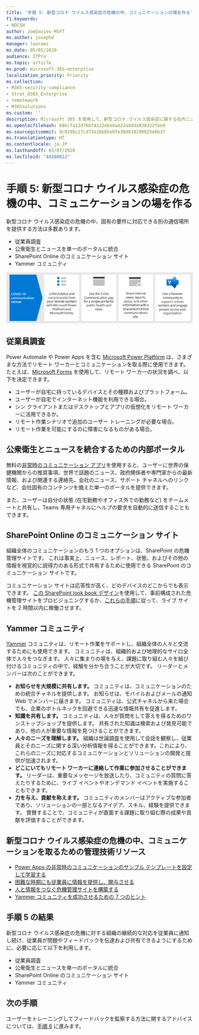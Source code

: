 ```yaml
---
title: '手順 5: 新型コロナ ウイルス感染症の危機の中、コミュニケーションの場を作る'
f1.keywords:
- NOCSH
author: JoeDavies-MSFT
ms.author: josephd
manager: laurawi
ms.date: 05/01/2020
audience: ITPro
ms.topic: article
ms.prod: microsoft-365-enterprise
localization_priority: Priority
ms.collection:
- M365-security-compliance
- Strat_O365_Enterprise
- remotework
- M365solutions
ms.custom: ''
description: Microsoft 365 を使用して、新型コロナ ウイルス感染症に関する社内ニュースと公開ニュースについてコミュニケーションをとるさまざまな方法を作ります。
ms.openlocfilehash: 686cfa12d76bf4122ebe4ae22a49da938322fee9
ms.sourcegitcommit: 9c828bc27cd73a1bb85e9fe38d818190025ebb3f
ms.translationtype: HT
ms.contentlocale: ja-JP
ms.lasthandoff: 05/07/2020
ms.locfileid: "44160812"
---
```

# <a name="step-5-create-covid-19-crisis-communication-venues"></a>手順 5: 新型コロナ ウイルス感染症の危機の中、コミュニケーションの場を作る

新型コロナ ウイルス感染症の危機の中、固有の要件に対応できる別の通信場所を提供する方法は多数あります。

- 従業員調査
- 公衆衛生とニュースを単一のポータルに統合
- SharePoint Online のコミュニケーション サイト
- Yammer コミュニティ

![新型コロナ ウイルス感染症の危機に対応するためのコミュニケーションの場](../media/empower-people-to-work-remotely/comm-venues-grid.png)

## <a name="employee-surveys"></a>従業員調査

Power Automate や Power Apps を含む [Microsoft Power Platform](https://powerplatform.microsoft.com/) は、さまざまな方法でリモート ワーカーとコミュニケーションを取る際に使用できます。 たとえば、[Microsoft Forms](https://forms.microsoft.com/) を使用して、リモート ワーカーの状況を調べ、以下を決定できます。

- ユーザーが自宅に持っているデバイスとその種類およびプラットフォーム。
- ユーザーが自宅でインターネット機能を利用できる場合。
- シン クライアントまたはデスクトップとアプリの仮想化をリモート ワーカーに活用できるか。
- リモート作業シナリオで追加のユーザー トレーニングが必要な場合。
- リモート作業を可能にするのに障害になるものがある場合。

## <a name="internal-portal-for-consolidated-public-health-and-news"></a>公衆衛生とニュースを統合するための内部ポータル

無料の[非常時のコミュニケーション アプリ](https://techcommunity.microsoft.com/t5/microsoft-teams-blog/coordinate-crisis-communications-using-microsoft-teams-power/ba-p/1216715)を使用すると、ユーザーに世界の保健機関からの推奨事項、世界で話題のニュース、政府関係者や専門家からの最新情報、および関連する連絡先、会社のニュース、サポート チャネルへのリンクなど、会社固有のコンテンツを備えた単一のポータルを提供できます。 

また、ユーザーは自分の状態 (在宅勤務やオフィス外での勤務など) をチームメートと共有し、Teams 専用チャネルにヘルプの要求を自動的に送信することもできます。

## <a name="sharepoint-online-communications-site"></a>SharePoint Online のコミュニケーション サイト

組織全体のコミュニケーションのもう 1 つのオプションは、SharePoint の危機管理サイトです。 これは事実上、ニュース、レポート、状態、およびその他の情報を視覚的に説得力のある形式で共有するために使用できる SharePoint のコミュニケーション サイトです。 

コミュニケーション サイトは応答性が高く、どのデバイスのどこからでも表示できます。 [この SharePoint look book デザイン](https://lookbook.microsoft.com/details/8f8337d2-b1f6-4a84-91a4-9081f841f0f6)を使用して、事前構成された危機管理サイトをプロビジョニングするか、[これらの手順](https://techcommunity.microsoft.com/t5/microsoft-sharepoint-blog/build-a-crisis-management-site-to-connect-people-and-information/ba-p/1216791)に従って、ライブ サイトを 2 時間以内に稼働させます。

## <a name="yammer-community"></a>Yammer コミュニティ

[Yammer](https://docs.microsoft.com/yammer/yammer-landing-page) コミュニティは、リモート作業をサポートし、組織全体の人々と交流するためにも使用できます。 コミュニティは、組織的および地理的なサイロ全体で人々をつなぎます。 人々に集まりの場を与え、課題に取り組む人々を結び付けるコミュニティの中で、経験を分かち合うことが大切です。 リーダーとメンバーは次のことができます。

- **お知らせを大規模に共有します。** コミュニティは、コミュニケーションのための統合チャネルを提供します。 お知らせは、モバイルおよびメールの通知 Web でメンバーに届きます。 コミュニティは、公式チャネルから来た場合でも、企業のボトルネックを回避できる迅速な情報共有を促進します。
- **知識を共有します。** コミュニティは、人々が質問をして答えを得るためのワンストップショップを提供します。 共有された知識は検索および発見可能であり、他の人が重要な情報を見つけることができます。
- **人々のニーズを理解します。** 組織は世論調査を使用して会話を観察し、従業員とそのニーズに関する深い分析情報を得ることができます。これにより、これらのニーズに対応するコミュニケーションとソリューションの開発と提供が加速されます。
- **どこにいてもリモート ワーカーに連絡して作業に参加させることができます。** リーダーは、重要なメッセージを放送したり、コミュニティの質問に答えたりするために、ライブ イベントやオンデマンド イベントを実施することもできます。
- **力を与え、貢献を称えます。** コミュニティのメンバーはアクティブな参加者であり、ソリューションの一部となるアイデア、スキル、経験を提供できます。 賞賛することで、コミュニティが直面する課題に取り組む際の成果や貢献を評価することができます。

## <a name="admin-technical-resources-for-covid-19-crisis-communications"></a>新型コロナ ウイルス感染症の危機の中、コミュニケーションを取るための管理技術リソース

- [Power Apps の非常時のコミュニケーションのサンプル テンプレートを設定して学習する](https://docs.microsoft.com/powerapps/maker/canvas-apps/sample-crisis-communication-app)
- [困難な時期にも従業員に情報を提供し、関与させる](https://techcommunity.microsoft.com/t5/yammer-blog/keeping-employees-informed-and-engaged-during-difficult-times/ba-p/1216032)
- [人と情報をつなぐ危機管理サイトを構築する](https://techcommunity.microsoft.com/t5/microsoft-sharepoint-blog/build-a-crisis-management-site-to-connect-people-and-information/ba-p/1216791)
- [Yammer コミュニティを成功させるための 7 つのヒント](https://techcommunity.microsoft.com/t5/yammer-blog/7-tips-to-run-a-successful-yammer-community-formerly-group/ba-p/444720)

## <a name="results-of-step-5"></a>手順 5 の結果

新型コロナ ウイルス感染症の危機に対する組織の継続的な対応を従業員に通知し続け、従業員が問題やフィードバックを伝達および共有できるようにするために、必要に応じて以下を利用します。

- 従業員調査
- 公衆衛生とニュースを単一のポータルに統合
- SharePoint Online のコミュニケーション サイト
- Yammer コミュニティ

## <a name="next-step"></a>次の手順

ユーザーをトレーニングしてフィードバックを監察する方法に関するアドバイスについては、[手順 6](empower-people-to-work-remotely-train-monitor-usage.md) に進みます。
